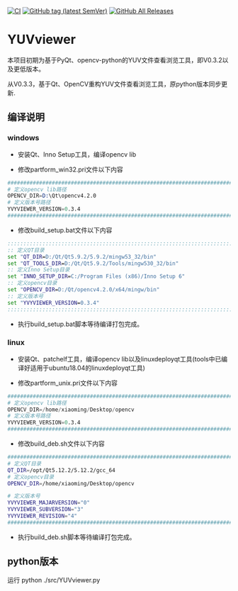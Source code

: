 [![CI](https://github.com/QQxiaoming/YUVviewer/actions/workflows/ci.yml/badge.svg?branch=master)](https://github.com/QQxiaoming/YUVviewer/actions/workflows/ci.yml)
[![GitHub tag (latest SemVer)](https://img.shields.io/github/tag/QQxiaoming/YUVviewer.svg)](https://github.com/QQxiaoming/YUVviewer/releases)
[![GitHub All Releases](https://img.shields.io/github/downloads/QQxiaoming/YUVviewer/total.svg)](https://github.com/QQxiaoming/YUVviewer/releases)

# YUVviewer

本项目初期为基于PyQt、opencv-python的YUV文件查看浏览工具，即V0.3.2以及更低版本。

从V0.3.3，基于Qt、OpenCV重构YUV文件查看浏览工具，原python版本同步更新.

## 编译说明

### windows

- 安装Qt、Inno Setup工具，编译opencv lib

- 修改partform_win32.pri文件以下内容

```s
###############################################################################
# 定义opencv lib路径
OPENCV_DIR=D:\Qt\opencv4.2.0
# 定义版本号路径
YVYVIEWER_VERSION=0.3.4
###############################################################################
```

- 修改build_setup.bat文件以下内容

```bat
:::::::::::::::::::::::::::::::::::::::::::::::::::::::::::::::::::::::::::::::
:: 定义QT目录
set "QT_DIR=D:/Qt/Qt5.9.2/5.9.2/mingw53_32/bin"
set "QT_TOOLS_DIR=D:/Qt/Qt5.9.2/Tools/mingw530_32/bin"
:: 定义Inno Setup目录
set "INNO_SETUP_DIR=C:/Program Files (x86)/Inno Setup 6"
:: 定义opencv目录
set "OPENCV_DIR=D:/Qt/opencv4.2.0/x64/mingw/bin"
:: 定义版本号
set "YVYVIEWER_VERSION=0.3.4"
:::::::::::::::::::::::::::::::::::::::::::::::::::::::::::::::::::::::::::::::
```

- 执行build_setup.bat脚本等待编译打包完成。

### linux

- 安装Qt、patchelf工具，编译opencv lib以及linuxdeployqt工具(tools中已编译好适用于ubuntu18.04的linuxdeployqt工具)

- 修改partform_unix.pri文件以下内容

```s
###############################################################################
# 定义opencv lib路径
OPENCV_DIR=/home/xiaoming/Desktop/opencv
# 定义版本号路径
YVYVIEWER_VERSION=0.3.4
###############################################################################
```

- 修改build_deb.sh文件以下内容

```sh
###############################################################################
# 定义QT目录
QT_DIR=/opt/Qt5.12.2/5.12.2/gcc_64
# 定义opencv目录
OPENCV_DIR=/home/xiaoming/Desktop/opencv

# 定义版本号
YVYVIEWER_MAJARVERSION="0"
YVYVIEWER_SUBVERSION="3"
YVYVIEWER_REVISION="4"
###############################################################################
```

- 执行build_deb.sh脚本等待编译打包完成。

## python版本

运行 python ./src/YUVviewer.py
